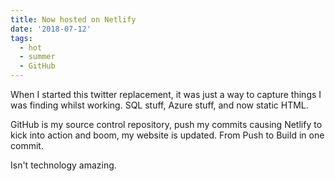 ```yaml
---
title: Now hosted on Netlify
date: '2018-07-12'
tags:
  - hot
  - summer
  - GitHub
---
```


When I started this twitter replacement, it was just a way to capture things I was finding whilst working. SQL stuff, Azure stuff, and now static HTML.

GitHub is my source control repository, push my commits causing Netlify to kick into action and boom, my website is updated. From Push to Build in one commit.

Isn't technology amazing.
